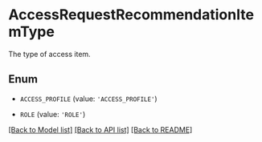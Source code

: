 # AccessRequestRecommendationItemType

The type of access item.

## Enum

* `ACCESS_PROFILE` (value: `'ACCESS_PROFILE'`)

* `ROLE` (value: `'ROLE'`)

[[Back to Model list]](../README.md#documentation-for-models) [[Back to API list]](../README.md#documentation-for-api-endpoints) [[Back to README]](../README.md)


